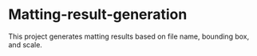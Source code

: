 # Matting-result-generation
This project generates matting results based on file name, bounding box, and scale.
